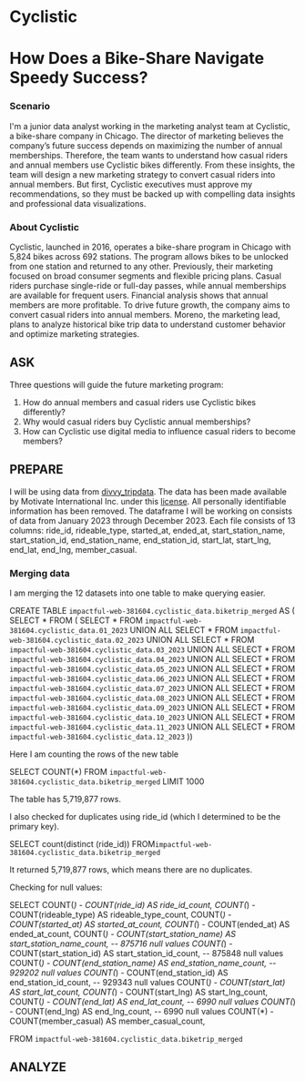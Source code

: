 # Cyclistic

# How Does a Bike-Share Navigate Speedy Success?

### Scenario
I'm a junior data analyst working in the marketing analyst team at Cyclistic, a bike-share company in Chicago. The director of marketing believes the company’s future success depends on maximizing the number of annual memberships. Therefore, the team wants to understand how casual riders and annual members use Cyclistic bikes differently. From these insights, the team will design a new marketing strategy to convert casual riders into annual members. But first, Cyclistic executives must approve my recommendations, so they must be backed up with compelling data insights and professional data visualizations.

### About Cyclistic
Cyclistic, launched in 2016, operates a bike-share program in Chicago with 5,824 bikes across 692 stations. The program allows bikes to be unlocked from one station and returned to any other. Previously, their marketing focused on broad consumer segments and flexible pricing plans. Casual riders purchase single-ride or full-day passes, while annual memberships are available for frequent users. Financial analysis shows that annual members are more profitable. To drive future growth, the company aims to convert casual riders into annual members. Moreno, the marketing lead, plans to analyze historical bike trip data to understand customer behavior and optimize marketing strategies.

## ASK
Three questions will guide the future marketing program:

1. How do annual members and casual riders use Cyclistic bikes differently?
2. Why would casual riders buy Cyclistic annual memberships?
3. How can Cyclistic use digital media to influence casual riders to become members?

## PREPARE

I will be using data from [divvy_tripdata](https://divvy-tripdata.s3.amazonaws.com/index.html). The data has been made available by Motivate International Inc. under this [license](https://divvybikes.com/data-license-agreement). All personally identifiable information has been removed. The dataframe I will be working on consists of data from January 2023 through December 2023. Each file consists of 13 columns: ride_id, rideable_type, started_at, ended_at, start_station_name, start_station_id, end_station_name, end_station_id, start_lat, start_lng, end_lat, end_lng, member_casual.

### Merging data

I am merging the 12 datasets into one table to make querying easier.

CREATE TABLE `impactful-web-381604.cyclistic_data.biketrip_merged` AS (
 SELECT *
  FROM ( 
  SELECT * 
  FROM `impactful-web-381604.cyclistic_data.01_2023` 
  UNION ALL
  SELECT * 
  FROM `impactful-web-381604.cyclistic_data.02_2023` 
  UNION ALL
  SELECT * 
  FROM `impactful-web-381604.cyclistic_data.03_2023` 
  UNION ALL
  SELECT * 
  FROM `impactful-web-381604.cyclistic_data.04_2023` 
  UNION ALL
  SELECT * 
  FROM `impactful-web-381604.cyclistic_data.05_2023` 
  UNION ALL
  SELECT * 
  FROM `impactful-web-381604.cyclistic_data.06_2023` 
  UNION ALL
  SELECT * 
  FROM `impactful-web-381604.cyclistic_data.07_2023` 
  UNION ALL
  SELECT * 
  FROM `impactful-web-381604.cyclistic_data.08_2023` 
  UNION ALL
  SELECT * 
  FROM `impactful-web-381604.cyclistic_data.09_2023` 
  UNION ALL
  SELECT * 
  FROM `impactful-web-381604.cyclistic_data.10_2023` 
  UNION ALL
  SELECT * 
  FROM `impactful-web-381604.cyclistic_data.11_2023` 
  UNION ALL
  SELECT * 
  FROM `impactful-web-381604.cyclistic_data.12_2023`
))

Here I am counting the rows of the new table

SELECT
  COUNT(*)
FROM `impactful-web-381604.cyclistic_data.biketrip_merged` LIMIT 1000

The table has 5,719,877 rows.

I also checked for duplicates using ride_id (which I determined to be the primary key).

SELECT count(distinct (ride_id)) 
FROM`impactful-web-381604.cyclistic_data.biketrip_merged`

It returned 5,719,877 rows, which means there are no duplicates.

Checking for null values:

SELECT 
  COUNT(*) - COUNT(ride_id) AS ride_id_count,
  COUNT(*) - COUNT(rideable_type) AS rideable_type_count,
  COUNT(*) - COUNT(started_at) AS started_at_count,
  COUNT(*) - COUNT(ended_at) AS ended_at_count,
  COUNT(*) - COUNT(start_station_name) AS start_station_name_count, -- 875716 null values
  COUNT(*) - COUNT(start_station_id) AS start_station_id_count, -- 875848 null values
  COUNT(*) - COUNT(end_station_name) AS end_station_name_count, -- 929202 null values
  COUNT(*) - COUNT(end_station_id) AS end_station_id_count, -- 929343 null values
  COUNT(*) - COUNT(start_lat) AS start_lat_count,
  COUNT(*) - COUNT(start_lng) AS start_lng_count,
  COUNT(*) - COUNT(end_lat) AS end_lat_count, -- 6990 null values
  COUNT(*) - COUNT(end_lng) AS end_lng_count, -- 6990 null values
  COUNT(*) - COUNT(member_casual) AS member_casual_count,

FROM
`impactful-web-381604.cyclistic_data.biketrip_merged`

## ANALYZE
